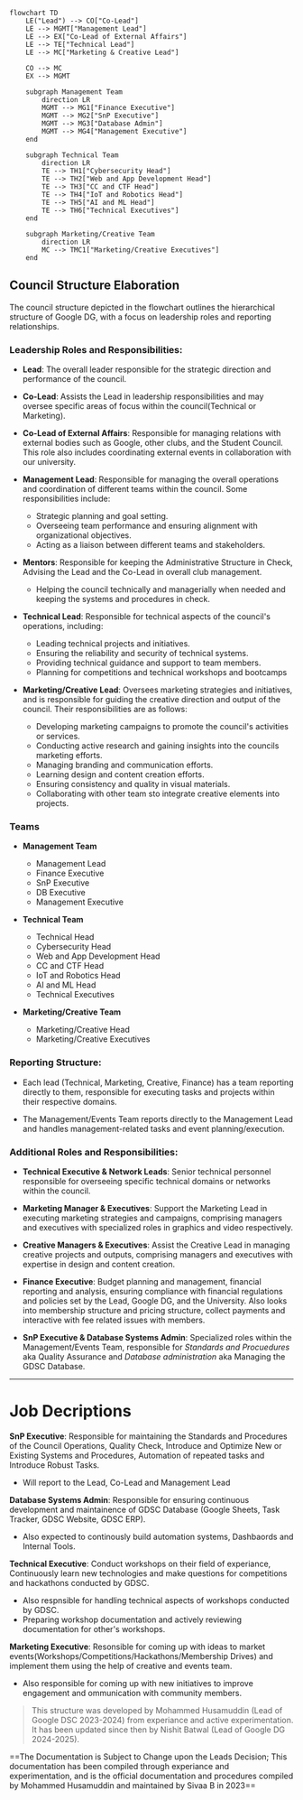 ```mermaid
flowchart TD
    LE("Lead") --> CO["Co-Lead"]
    LE --> MGMT["Management Lead"]
    LE --> EX["Co-Lead of External Affairs"]
    LE --> TE["Technical Lead"]
    LE --> MC["Marketing & Creative Lead"]

    CO --> MC
    EX --> MGMT

    subgraph Management Team
        direction LR
        MGMT --> MG1["Finance Executive"]
        MGMT --> MG2["SnP Executive"]
        MGMT --> MG3["Database Admin"]
        MGMT --> MG4["Management Executive"]
    end

    subgraph Technical Team
        direction LR
        TE --> TH1["Cybersecurity Head"]
        TE --> TH2["Web and App Development Head"]
        TE --> TH3["CC and CTF Head"]
        TE --> TH4["IoT and Robotics Head"]
        TE --> TH5["AI and ML Head"]
        TE --> TH6["Technical Executives"]
    end

    subgraph Marketing/Creative Team
        direction LR
        MC --> TMC1["Marketing/Creative Executives"]
    end
```
## Council Structure Elaboration

The council structure depicted in the flowchart outlines the hierarchical structure of Google DG, with a focus on leadership roles and reporting relationships. 

### Leadership Roles and Responsibilities:

- **Lead**: The overall leader responsible for the strategic direction and performance of the council.

- **Co-Lead**: Assists the Lead in leadership responsibilities and may oversee specific areas of focus within the council(Technical or Marketing).

- **Co-Lead of External Affairs**: Responsible for managing relations with external bodies such as Google, other clubs, and the Student Council. This role also includes coordinating external events in collaboration with our university.

- **Management Lead**: Responsible for managing the overall operations and coordination of different teams within the council. Some responsibilities include:
    - Strategic planning and goal setting.
    - Overseeing team performance and ensuring alignment with organizational objectives.
    - Acting as a liaison between different teams and stakeholders.

- **Mentors**: Responsible for keeping the Administrative Structure in Check, Advising the Lead and the Co-Lead in overall club management.
  - Helping the council technically and managerially when needed and keeping the systems and procedures in check.

- **Technical Lead**: Responsible for technical aspects of the council's operations, including:
    - Leading technical projects and initiatives.
    - Ensuring the reliability and security of technical systems.
    - Providing technical guidance and support to team members.
    - Planning for competitions and technical workshops and bootcamps

- **Marketing/Creative Lead**: Oversees marketing strategies and initiatives, and is responsible for guiding the creative direction and output of the council. Their responsibilities are as follows:
    - Developing marketing campaigns to promote the council's activities or services.
    - Conducting active research and gaining insights into the councils marketing efforts.
    - Managing branding and communication efforts.
    - Learning design and content creation efforts.
    - Ensuring consistency and quality in visual materials.
    - Collaborating with other team sto integrate creative elements into projects.
 
### Teams

- **Management Team**
    - Management Lead
    - Finance Executive
    - SnP Executive
    - DB Executive
    - Management Executive
 
- **Technical Team**
    - Technical Head
    - Cybersecurity Head
    - Web and App Development Head
    - CC and CTF Head
    - IoT and Robotics Head
    - AI and ML Head
    - Technical Executives

- **Marketing/Creative Team**
    - Marketing/Creative Head
    - Marketing/Creative Executives

### Reporting Structure:

- Each lead (Technical, Marketing, Creative, Finance) has a team reporting directly to them, responsible for executing tasks and projects within their respective domains.

- The Management/Events Team reports directly to the Management Lead and handles management-related tasks and event planning/execution.

### Additional Roles and Responsibilities:

- **Technical Executive & Network Leads**: Senior technical personnel responsible for overseeing specific technical domains or networks within the council.

- **Marketing Manager & Executives**: Support the Marketing Lead in executing marketing strategies and campaigns, comprising managers and executives with specialized roles in graphics and video respectively.

- **Creative Managers & Executives**: Assist the Creative Lead in managing creative projects and outputs, comprising managers and executives with expertise in design and content creation.

- **Finance Executive**: Budget planning and management, financial reporting and analysis, ensuring compliance with financial regulations and policies set by the Lead, Google DG, and the University. Also looks into membership structure and pricing structure, collect payments and interactive with fee related issues with members.

- **SnP Executive & Database Systems Admin**: Specialized roles within the Management/Events Team, responsible for _Standards and Procuedures_ aka Quality Assurance and _Database administration_ aka Managing the GDSC Database.
---

# Job Decriptions

**SnP Executive**: Responsible for maintaining the Standards and Procedures of the Council Operations, Quality Check, Introduce and Optimize New or Existing Systems and Procedures, Automation of repeated tasks and Introduce Robust Tasks.

- Will report to the Lead, Co-Lead and Management Lead

**Database Systems Admin**: Responsible for ensuring continuous development and maintainence of GDSC Database (Google Sheets, Task Tracker, GDSC Website, GDSC ERP).

- Also expected to continously build automation systems, Dashbaords and Internal Tools.

**Technical Executive**: Conduct workshops on their field of experiance, Continuously learn new technologies and make questions for competitions and hackathons conducted by GDSC.

- Also respnsible for handling technical aspects of workshops conducted by GDSC.
- Preparing workshop documentation and actively reviewing documentation for other's workshops.

**Marketing Executive**: Resonsible for coming up with ideas to market events(Workshops/Competitions/Hackathons/Membership Drives) and implement them using the help of creative and events team.
- Also responsible for coming up with new initiatives to improve engagement and ommunication with community members.

> This structure was developed by Mohammed Husamuddin (Lead of Google DSC 2023-2024) from experiance and active experimentation. It has been updated since then by Nishit Batwal (Lead of Google DG 2024-2025).

  ==The Documentation is Subject to Change upon the Leads Decision; This documentation has been compiled through experiance and experimentation, and is the official documentation and procedures compiled by Mohammed Husamuddin and maintained by Sivaa B in 2023==

